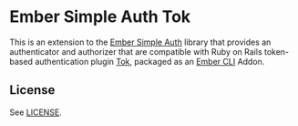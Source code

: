 # Ember Simple Auth Tok

This is an extension to the [Ember Simple Auth](https://github.com/simplabs/ember-simple-auth) library that provides an authenticator and authorizer that are compatible with Ruby on Rails token-based authentication plugin [Tok](https://github.com/ahazem/tok), packaged as an [Ember CLI](https://github.com/stefanpenner/ember-cli) Addon.

## License

See [LICENSE](https://github.com/ahazem/ember-cli-simple-auth-tok/blob/master/LICENSE).
